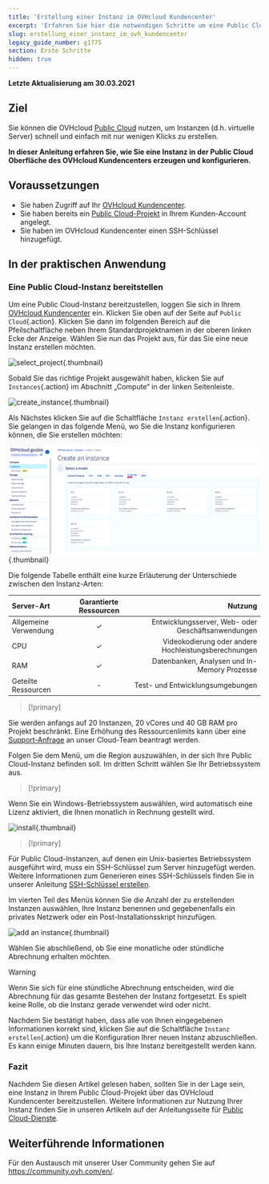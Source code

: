 ```yaml
---
title: 'Erstellung einer Instanz im OVHcloud Kundencenter'
excerpt: 'Erfahren Sie hier die notwendigen Schritte um eine Public Cloud-Instanz zu erstellen'
slug: erstellung_einer_instanz_im_ovh_kundencenter
legacy_guide_number: g1775
section: Erste Schritte
hidden: true
---
```


**Letzte Aktualisierung am 30.03.2021**

## Ziel

Sie können die OVHcloud [Public Cloud](https://www.ovhcloud.com/de/public-cloud/) nutzen, um Instanzen (d.h. virtuelle Server) schnell und einfach mit nur wenigen Klicks zu erstellen.

**In dieser Anleitung erfahren Sie, wie Sie eine Instanz in der Public Cloud Oberfläche des OVHcloud Kundencenters erzeugen und konfigurieren.**

## Voraussetzungen

- Sie haben Zugriff auf Ihr [OVHcloud Kundencenter](https://www.ovh.com/auth/?action=gotomanager&from=https://www.ovh.de/&ovhSubsidiary=de).
- Sie haben bereits ein [Public Cloud-Projekt](https://www.ovhcloud.com/de/public-cloud) in Ihrem Kunden-Account angelegt.
- Sie haben im OVHcloud Kundencenter einen SSH-Schlüssel hinzugefügt.

## In der praktischen Anwendung

### Eine Public Cloud-Instanz bereitstellen

Um eine Public Cloud-Instanz bereitzustellen, loggen Sie sich in Ihrem [OVHcloud Kundencenter](https://www.ovh.com/auth/?action=gotomanager&from=https://www.ovh.de/&ovhSubsidiary=de) ein. Klicken Sie oben auf der Seite auf `Public Cloud`{.action}. Klicken Sie dann im folgenden Bereich auf die Pfeilschaltfläche neben Ihrem Standardprojektnamen in der oberen linken Ecke der Anzeige. Wählen Sie nun das Projekt aus, für das Sie eine neue Instanz erstellen möchten.

![select_project](images/select_project.png){.thumbnail}

Sobald Sie das richtige Projekt ausgewählt haben, klicken Sie auf `Instances`{.action} im Abschnitt „Compute“ in der linken Seitenleiste.

![create_instance](images/create_instance.png){.thumbnail}

Als Nächstes klicken Sie auf die Schaltfläche `Instanz erstellen`{.action}. Sie gelangen in das folgende Menü, wo Sie die Instanz konfigurieren können, die Sie erstellen möchten:

![create_instance1](images/create_instance1-2021.png){.thumbnail}

Die folgende Tabelle enthält eine kurze Erläuterung der Unterschiede zwischen den Instanz-Arten:

| Server-Art | Garantierte Ressourcen | Nutzung |
| :---         |     :---:      |          ---: |
| Allgemeine Verwendung   | ✓     | Entwicklungsserver, Web- oder Geschäftsanwendungen    |
| CPU     | ✓       | Videokodierung oder andere Hochleistungsberechnungen      |
| RAM   | ✓     | Datenbanken, Analysen und In-Memory Prozesse    |
| Geteilte Ressourcen    | -       | Test- und Entwicklungsumgebungen      |

> [!primary]
>
Sie werden anfangs auf 20 Instanzen, 20 vCores und 40 GB RAM pro Projekt beschränkt. Eine Erhöhung des Ressourcenlimits kann über eine [Support-Anfrage](https://www.ovh.com/manager/dedicated/index.html#/ticket) an unser Cloud-Team beantragt werden.
>


Folgen Sie dem Menü, um die Region auszuwählen, in der sich Ihre Public Cloud-Instanz befinden soll. Im dritten Schritt wählen Sie Ihr Betriebssystem aus.

> [!primary]
>
Wenn Sie ein Windows-Betriebssystem auswählen, wird automatisch eine Lizenz aktiviert, die Ihnen monatlich in Rechnung gestellt wird.
>

![install](images/os_install.png){.thumbnail}

> [!primary]
>
Für Public Cloud-Instanzen, auf denen ein Unix-basiertes Betriebssystem ausgeführt wird, muss ein SSH-Schlüssel zum Server hinzugefügt werden. Weitere Informationen zum Generieren eines SSH-Schlüssels finden Sie in unserer Anleitung [SSH-Schlüssel erstellen](https://docs.ovh.com/de/public-cloud/create-ssh-keys).
>

Im vierten Teil des Menüs können Sie die Anzahl der zu erstellenden Instanzen auswählen, Ihre Instanz benennen und gegebenenfalls ein privates Netzwerk oder ein Post-Installationsskript hinzufügen.

![add an instance](images/configure_instance.png){.thumbnail}

Wählen Sie abschließend, ob Sie eine monatliche oder stündliche Abrechnung erhalten möchten.

> [!warning]
>
>Wenn Sie sich für eine stündliche Abrechnung entscheiden, wird die Abrechnung für das gesamte Bestehen der Instanz fortgesetzt. Es spielt keine Rolle, ob die Instanz gerade verwendet wird oder nicht.
>


Nachdem Sie bestätigt haben, dass alle von Ihnen eingegebenen Informationen korrekt sind, klicken Sie auf die Schaltfläche `Instanz erstellen`{.action} um die Konfiguration Ihrer neuen Instanz abzuschließen. Es kann einige Minuten dauern, bis Ihre Instanz bereitgestellt werden kann.

### Fazit

Nachdem Sie diesen Artikel gelesen haben, sollten Sie in der Lage sein, eine Instanz in Ihrem Public Cloud-Projekt über das OVHcloud Kundencenter bereitzustellen. Weitere Informationen zur Nutzung Ihrer Instanz finden Sie in unseren Artikeln auf der Anleitungsseite für [Public Cloud-Dienste](https://docs.ovh.com/de/public-cloud).

## Weiterführende Informationen

Für den Austausch mit unserer User Community gehen Sie auf  <https://community.ovh.com/en/>.
